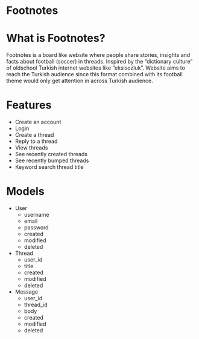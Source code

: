 # Footnotes

# What is Footnotes?

Footnotes is a board like website where people share stories, insights and facts about football (soccer) in threads. Inspired by the “dictionary culture” of oldschool Turkish internet websites like “eksisozluk”. Website aims to reach the Turkish audience since this format combined with its football theme would only get attention in across Turkish audience.

# Features

- Create an account
- Login
- Create a thread
- Reply to a thread
- View threads
- See recently created threads
- See recently bumped threads
- Keyword search thread title

# Models

- User
    - username
    - email
    - password
    - created
    - modified
    - deleted
- Thread
    - user_id
    - title
    - created
    - modified
    - deleted
- Message
    - user_id
    - thread_id
    - body
    - created
    - modified
    - deleted
